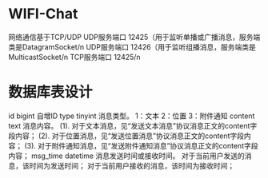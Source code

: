 # WIFI-Chat
网络通信基于TCP/UDP
UDP服务端口	12425（用于监听单播或广播消息，服务端类是DatagramSocket/n
UDP服务端口	12426（用于监听组播消息，服务端类是MulticastSocket/n
TCP服务端口	12425/n

<h1>数据库表设计</h1>

id	bigint		自增ID
type	tinyint		消息类型。
1：文本  2：位置  3：附件通知
content	text		消息内容。
(1). 对于文本消息，见“发送文本消息”协议消息正文的content字段内容；
(2). 对于位置消息，见“发送位置消息”协议消息正文的content字段内容；
(3). 对于附件通知消息，见“发送附件通知消息”协议消息正文的content字段内容；
msg_time	datetime		消息发送时间或接收时间。
对于当前用户发送的消息，该时间为发送时间；
对于当前用户接收的消息，该时间为接收时间；
